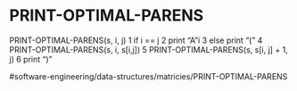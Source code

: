 # PRINT-OPTIMAL-PARENS

PRINT-OPTIMAL-PARENS(s, i, j)
1 if i == j 
2   print “A”i 
3 else print “(” 
4   PRINT-OPTIMAL-PARENS(s, i, s[i,j])
5   PRINT-OPTIMAL-PARENS(s, s[i, j] + 1, j)
6 print “)”


#software-engineering/data-structures/matricies/PRINT-OPTIMAL-PARENS
